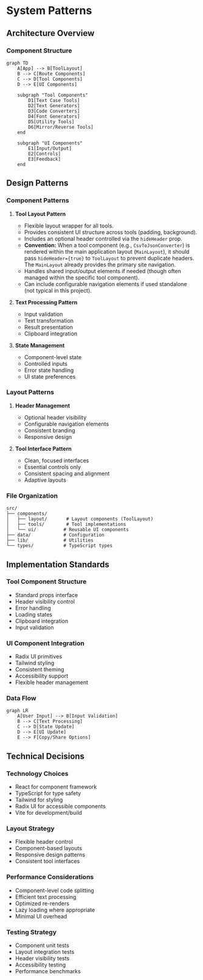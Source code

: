 # System Patterns

## Architecture Overview

### Component Structure
```mermaid
graph TD
    A[App] --> B[ToolLayout]
    B --> C[Route Components]
    C --> D[Tool Components]
    D --> E[UI Components]
    
    subgraph "Tool Components"
        D1[Text Case Tools]
        D2[Text Generators]
        D3[Code Converters]
        D4[Font Generators]
        D5[Utility Tools]
        D6[Mirror/Reverse Tools]
    end
    
    subgraph "UI Components"
        E1[Input/Output]
        E2[Controls]
        E3[Feedback]
    end
```

## Design Patterns

### Component Patterns
1. **Tool Layout Pattern**
   - Flexible layout wrapper for all tools.
   - Provides consistent UI structure across tools (padding, background).
   - Includes an optional header controlled via the `hideHeader` prop.
   - **Convention:** When a tool component (e.g., `CsvToJsonConverter`) is rendered within the main application layout (`MainLayout`), it should pass `hideHeader={true}` to `ToolLayout` to prevent duplicate headers. The `MainLayout` already provides the primary site navigation.
   - Handles shared input/output elements if needed (though often managed within the specific tool component).
   - Can include configurable navigation elements if used standalone (not typical in this project).

2. **Text Processing Pattern**
   - Input validation
   - Text transformation
   - Result presentation
   - Clipboard integration

3. **State Management**
   - Component-level state
   - Controlled inputs
   - Error state handling
   - UI state preferences

### Layout Patterns
1. **Header Management**
   - Optional header visibility
   - Configurable navigation elements
   - Consistent branding
   - Responsive design

2. **Tool Interface Pattern**
   - Clean, focused interfaces
   - Essential controls only
   - Consistent spacing and alignment
   - Adaptive layouts

### File Organization
```
src/
├── components/
│   ├── layout/       # Layout components (ToolLayout)
│   ├── tools/        # Tool implementations
│   └── ui/          # Reusable UI components
├── data/            # Configuration
├── lib/             # Utilities
└── types/           # TypeScript types
```

## Implementation Standards

### Tool Component Structure
- Standard props interface
- Header visibility control
- Error handling
- Loading states
- Clipboard integration
- Input validation

### UI Component Integration
- Radix UI primitives
- Tailwind styling
- Consistent theming
- Accessibility support
- Flexible header management

### Data Flow
```mermaid
graph LR
    A[User Input] --> B[Input Validation]
    B --> C[Text Processing]
    C --> D[State Update]
    D --> E[UI Update]
    E --> F[Copy/Share Options]
```

## Technical Decisions

### Technology Choices
- React for component framework
- TypeScript for type safety
- Tailwind for styling
- Radix UI for accessible components
- Vite for development/build

### Layout Strategy
- Flexible header control
- Component-based layouts
- Responsive design patterns
- Consistent tool interfaces

### Performance Considerations
- Component-level code splitting
- Efficient text processing
- Optimized re-renders
- Lazy loading where appropriate
- Minimal UI overhead

### Testing Strategy
- Component unit tests
- Layout integration tests
- Header visibility tests
- Accessibility testing
- Performance benchmarks
